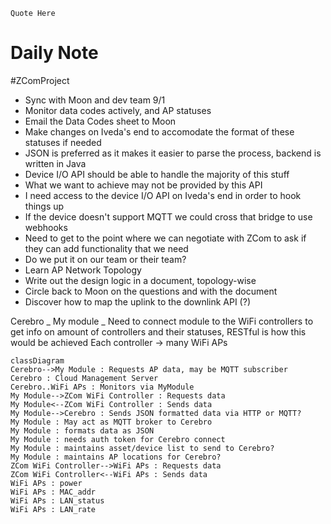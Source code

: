 ```Quote Here```

# Daily Note
#ZComProject

- Sync with Moon and dev team 9/1
- Monitor data codes actively, and AP statuses
- Email the Data Codes sheet to Moon
- Make changes on Iveda's end to accomodate the format of these statuses if needed
- JSON is preferred as it makes it easier to parse the process, backend is written in Java
- Device I/O API should be able to handle the majority of this stuff
- What we want to achieve may not be provided by this API
- I need access to the device I/O API on Iveda's end in order to hook things up
- If the device doesn't support MQTT we could cross that bridge to use webhooks
- Need to get to the point where we can negotiate with ZCom to ask if they can add functionality that we need
- Do we put it on our team or their team?
- Learn AP Network Topology
- Write out the design logic in a document, topology-wise
- Circle back to Moon on the questions and with the document
- Discover how to map the uplink to the downlink API (?)

Cerebro
_
My module
_ Need to connect module to the WiFi controllers to get info on amount of controllers and their statuses, RESTful is how this would be achieved
Each controller -> many WiFi APs

```mermaid
classDiagram
Cerebro-->My Module : Requests AP data, may be MQTT subscriber
Cerebro : Cloud Management Server
Cerebro..WiFi APs : Monitors via MyModule
My Module-->ZCom WiFi Controller : Requests data
My Module<--ZCom WiFi Controller : Sends data
My Module-->Cerebro : Sends JSON formatted data via HTTP or MQTT?
My Module : May act as MQTT broker to Cerebro
My Module : formats data as JSON
My Module : needs auth token for Cerebro connect
My Module : maintains asset/device list to send to Cerebro?
My Module : maintains AP locations for Cerebro?
ZCom WiFi Controller-->WiFi APs : Requests data
ZCom WiFi Controller<--WiFi APs : Sends data
WiFi APs : power
WiFi APs : MAC_addr
WiFi APs : LAN_status
WiFi APs : LAN_rate
```
